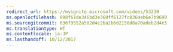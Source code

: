 ```yaml
---
redirect_url: https://myignite.microsoft.com/videos/53230
ms.openlocfilehash: 098f61de346bd3e360ff6127fc8364eb6e7b9690
ms.sourcegitcommit: 036f9552a502d4c2ba2b6d2158d8a70adeb2d4e5
ms.translationtype: HT
ms.contentlocale: ja-JP
ms.lasthandoff: 10/12/2017
---
```

